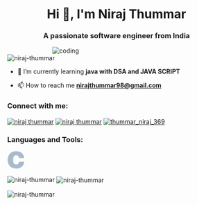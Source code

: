 
<h1 align="center">Hi 👋, I'm Niraj Thummar</h1>
<h3 align="center">A passionate software engineer from India</h3>
<img align="right"alt="coding"width="400"src="[https://www.google.com/imgres?q=animated%20coding%20gif&imgurl=https%3A%2F%2Fcamo.githubusercontent.com%2F4d9f5ecceb711eec6e2018f38a5677dc657c9738d4a65ba3b928c41c0a45b439%2F68747470733a2f2f6d69726f2e6d656469756d2e636f6d2f6d61782f313336302f302a37513379765349765f7430696f4a2d5a2e676966&imgrefurl=https%3A%2F%2Fgithub.com%2Frudrabarad%2FGifs&docid=CJdgcKdcN0j58M&tbnid=zhjSEq0Xd_DH7M&vet=12ahUKEwiQu_KdqMiKAxUqka8BHboiJG0QM3oECBcQAA..i&w=680&h=428&hcb=2&ved=2ahUKEwiQu_KdqMiKAxUqka8BHboiJG0QM3oECBcQAA](https://zaker.io/_next/image?url=https%3A%2F%2Fimages.ctfassets.net%2F7vvilgx54gxl%2Fi40C3IXxjpzg4LaxubKx3%2F863b53e0cea1fbdd5be000cfd6bb9c14%2FBlog_Image.webp&w=2048&q=75)">

<p align="left"> <img src="https://komarev.com/ghpvc/?username=niraj-thummar&label=Profile%20views&color=0e75b6&style=flat" alt="niraj-thummar" /> </p>

- 🌱 I’m currently learning **java with DSA and JAVA SCRIPT**

- 📫 How to reach me **nirajthummar98@gmail.com**

<h3 align="left">Connect with me:</h3>
<p align="left">
<a href="https://linkedin.com/in/niraj thummar" target="blank"><img align="center" src="https://raw.githubusercontent.com/rahuldkjain/github-profile-readme-generator/master/src/images/icons/Social/linked-in-alt.svg" alt="niraj thummar" height="30" width="40" /></a>
<a href="https://fb.com/niraj thummar" target="blank"><img align="center" src="https://raw.githubusercontent.com/rahuldkjain/github-profile-readme-generator/master/src/images/icons/Social/facebook.svg" alt="niraj thummar" height="30" width="40" /></a>
<a href="https://instagram.com/thummar_niraj_369" target="blank"><img align="center" src="https://raw.githubusercontent.com/rahuldkjain/github-profile-readme-generator/master/src/images/icons/Social/instagram.svg" alt="thummar_niraj_369" height="30" width="40" /></a>
</p>

<h3 align="left">Languages and Tools:</h3>
<p align="left"> <a href="https://www.cprogramming.com/" target="_blank" rel="noreferrer"> <img src="https://raw.githubusercontent.com/devicons/devicon/master/icons/c/c-original.svg" alt="c" width="40" height="40"/> </a> </p>

<p><img align="left" src="https://github-readme-stats.vercel.app/api/top-langs?username=niraj-thummar&show_icons=true&locale=en&layout=compact" alt="niraj-thummar" /></p>

<p>&nbsp;<img align="center" src="https://github-readme-stats.vercel.app/api?username=niraj-thummar&show_icons=true&locale=en" alt="niraj-thummar" /></p>

<p><img align="center" src="https://github-readme-streak-stats.herokuapp.com/?user=niraj-thummar&" alt="niraj-thummar" /></p>

